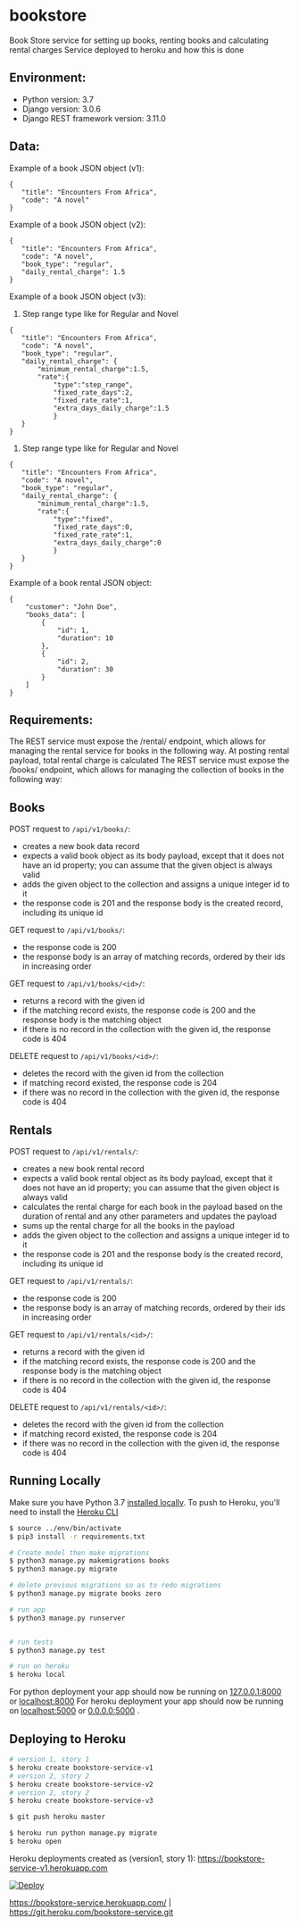 # bookstore
Book Store service for setting up books, renting books and calculating rental charges
Service deployed to heroku and how this is done
## Environment:
- Python version: 3.7
- Django version: 3.0.6
- Django REST framework version: 3.11.0


## Data:
Example of a book JSON object (v1):
```
{
   "title": "Encounters From Africa",
   "code": "A novel"
}
```
Example of a book JSON object (v2):
```
{
   "title": "Encounters From Africa",
   "code": "A novel",
   "book_type": "regular",
   "daily_rental_charge": 1.5
}
```

Example of a book JSON object (v3):
1. Step range type like for Regular and Novel
```
{
   "title": "Encounters From Africa",
   "code": "A novel",
   "book_type": "regular",
   "daily_rental_charge": {
       "minimum_rental_charge":1.5,
       "rate":{
           "type":"step_range",
           "fixed_rate_days":2,
           "fixed_rate_rate":1,
           "extra_days_daily_charge":1.5
           }
   }
}
```
1. Step range type like for Regular and Novel
```
{
   "title": "Encounters From Africa",
   "code": "A novel",
   "book_type": "regular",
   "daily_rental_charge": {
       "minimum_rental_charge":1.5,
       "rate":{
           "type":"fixed",
           "fixed_rate_days":0,
           "fixed_rate_rate":1,
           "extra_days_daily_charge":0
           }
   }
}
```

Example of a book rental JSON object:
```
{
    "customer": "John Doe",
    "books_data": [
        {
            "id": 1,
            "duration": 10
        },
        {
            "id": 2,
            "duration": 30
        }
    ]
}
```

## Requirements:
The REST service must expose the /rental/ endpoint, which allows for managing the rental service for books in the following way. At posting rental payload, total rental charge is calculated
The REST service must expose the /books/ endpoint, which allows for managing the collection of books in the following way: 

## Books
POST request to `/api/v1/books/`:
- creates a new book data record
- expects a valid book object as its body payload, except that it does not have an id property; you can assume that the given object is always valid
- adds the given object to the collection and assigns a unique integer id to it
- the response code is 201 and the response body is the created record, including its unique id

GET request to `/api/v1/books/`:
- the response code is 200
- the response body is an array of matching records, ordered by their ids in increasing order

GET request to `/api/v1/books/<id>/`:
- returns a record with the given id
- if the matching record exists, the response code is 200 and the response body is the matching object
- if there is no record in the collection with the given id, the response code is 404

DELETE request to `/api/v1/books/<id>/`:
- deletes the record with the given id from the collection
- if matching record existed, the response code is 204
- if there was no record in the collection with the given id, the response code is 404


## Rentals
POST request to `/api/v1/rentals/`:
- creates a new book rental record
- expects a valid book rental object as its body payload, except that it does not have an id property; you can assume that the given object is always valid
- calculates the rental charge for each book in the payload based on the duration of rental and any other parameters and updates the payload
- sums up the rental charge for all the books in the payload
- adds the given object to the collection and assigns a unique integer id to it
- the response code is 201 and the response body is the created record, including its unique id

GET request to `/api/v1/rentals/`:
- the response code is 200
- the response body is an array of matching records, ordered by their ids in increasing order

GET request to `/api/v1/rentals/<id>/`:
- returns a record with the given id
- if the matching record exists, the response code is 200 and the response body is the matching object
- if there is no record in the collection with the given id, the response code is 404

DELETE request to `/api/v1/rentals/<id>/`:
- deletes the record with the given id from the collection
- if matching record existed, the response code is 204
- if there was no record in the collection with the given id, the response code is 404


## Running Locally
Make sure you have Python 3.7 [installed locally](http://install.python-guide.org). To push to Heroku, you'll need to install the [Heroku CLI](https://devcenter.heroku.com/articles/heroku-cli)

```sh
$ source ../env/bin/activate
$ pip3 install -r requirements.txt

# Create model then make migrations
$ python3 manage.py makemigrations books
$ python3 manage.py migrate

# delete previous migrations so as to redo migrations
$ python3 manage.py migrate books zero 

# run app
$ python3 manage.py runserver


# run tests
$ python3 manage.py test

# run on heroku
$ heroku local
```
For python deployment your app should now be running on [127.0.0.1:8000](http://127.0.0.1:8000/) or 
[localhost:8000](http://127.0.0.1:8000/) 
For heroku deployment your app should now be running on [localhost:5000](http://localhost:5000/) or [0.0.0.0:5000](http://localhost:5000/) .

## Deploying to Heroku 

```sh
# version 1, story 1
$ heroku create bookstore-service-v1
# version 2, story 2
$ heroku create bookstore-service-v2
# version 2, story 2
$ heroku create bookstore-service-v3

$ git push heroku master

$ heroku run python manage.py migrate
$ heroku open
```

Heroku deployments created as (version1, story 1):
https://bookstore-service-v1.herokuapp.com

[![Deploy](https://www.herokucdn.com/deploy/button.svg)](https://heroku.com/deploy)

https://bookstore-service.herokuapp.com/ | https://git.heroku.com/bookstore-service.git
